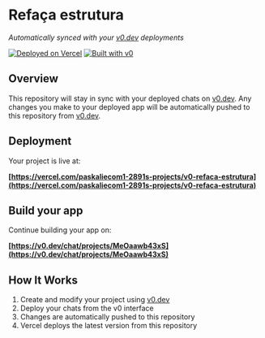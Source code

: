 # Refaça estrutura

*Automatically synced with your [v0.dev](https://v0.dev) deployments*

[![Deployed on Vercel](https://img.shields.io/badge/Deployed%20on-Vercel-black?style=for-the-badge&logo=vercel)](https://vercel.com/paskaliecom1-2891s-projects/v0-refaca-estrutura)
[![Built with v0](https://img.shields.io/badge/Built%20with-v0.dev-black?style=for-the-badge)](https://v0.dev/chat/projects/MeOaawb43xS)

## Overview

This repository will stay in sync with your deployed chats on [v0.dev](https://v0.dev).
Any changes you make to your deployed app will be automatically pushed to this repository from [v0.dev](https://v0.dev).

## Deployment

Your project is live at:

**[https://vercel.com/paskaliecom1-2891s-projects/v0-refaca-estrutura](https://vercel.com/paskaliecom1-2891s-projects/v0-refaca-estrutura)**

## Build your app

Continue building your app on:

**[https://v0.dev/chat/projects/MeOaawb43xS](https://v0.dev/chat/projects/MeOaawb43xS)**

## How It Works

1. Create and modify your project using [v0.dev](https://v0.dev)
2. Deploy your chats from the v0 interface
3. Changes are automatically pushed to this repository
4. Vercel deploys the latest version from this repository